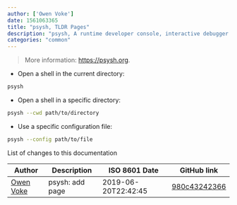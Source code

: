 ```yaml
---
author: ['Owen Voke']
date: 1561063365
title: "psysh, TLDR Pages"
description: "psysh, A runtime developer console, interactive debugger and REPL for PHP."
categories: "common"
---
```

> More information: <https://psysh.org>.

- Open a shell in the current directory:

```bash
psysh
```

- Open a shell in a specific directory:

```bash
psysh --cwd path/to/directory
```

- Use a specific configuration file:

```bash
psysh --config path/to/file
```
List of changes to this documentation


Author | Description | ISO 8601 Date | GitHub link
------|-----|-----|-----
[Owen Voke](mailto:owzie123@gmail.com) | psysh: add page | 2019-06-20T22:42:45 | [980c43242366](https://github.com/tldr-pages/tldr/commit/980c4324236601771346d64146490f24ea9c3eda)

